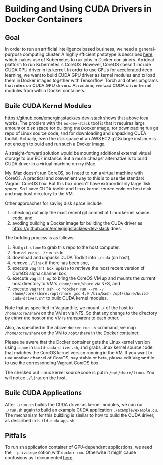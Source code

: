 # Building and Using CUDA Drivers in Docker Containers

## Goal

In order to run an artificial intelligence based business, we need a
general-purpose computing cluster.  A highly efficient prototype is
described [here](https://github.com/wangkuiyi/k8s-ml), which makes use
of Kubernetes to run jobs in Docker containers.  An ideal platform to
run Kubernetes is CoreOS.  However, CoreOS doesn't include CUDA GPU
driver in its kernel.  In order to use GPUs for accelerated deep
learning, we want to build CUDA GPU driver as kernel modules and to
load them in Docker images together with Tensorflow, Torch and other
programs that relies on CUDA GPU drivers.  At runtime, we load CUDA
driver kernel modules from within Docker containers.

## Build CUDA Kernel Modules

https://github.com/emergingstack/es-dev-stack shows that above idea
works.  The problem with the `es-dev-stack` tool is that it requires
large amount of disk space for building the Docker image, for
downloading full git repo of Linux source code, and for downloading
and unpacking CUDA toolkit.  Actually, even the disk space of an AWS
EC2 g2.8xlarge instance is not enough to build and run such a Docker
image.

A straight-forward solution would be mounting additional external
virtual storage to our EC2 instance.  But a much cheaper alternative
is to build CUDA driver in a virtual machine on my iMac.

My iMac doesn't run CoreOS, so I need to run a virtual machine with
CoreOS.  A practical and convenient way to this is to use the standard
Vagrant CoreOS box.  But this box doesn't have extraordinarily large
disk space.  So I save CUDA toolkit and Linux kernel source code on
host disk and map host directory to the VM.

Other approaches for saving disk space include:

1. checking out only the most recent git commit of Linux kernel source
   code, and
1. avoding building a Docker image for building the CUDA driver as
   https://github.com/emergingstack/es-dev-stack does.

The building process is as follows:

1. Run `git clone` to grab this repo to the host computer.
1. Run `cd cuda; ./run.sh` to
  1. download and unpacks CUDA Toolkit into `./cuda` (on host),
  1. remove `./linux` if there has been one,
  1. execute `vagrant box update` to retrieve the most recent version of CoreOS alpha channel box,
  1. execute `vagrant up` to bring the CoreOS VM up and mounts the current host directory to VM's `/home/core/share` via NFS, and
  1. execute `vagrant ssh -c "docker run --rm -v /home/core/share:/opt/share gcc:4.9 /bin/bash /opt/share/build-cuda-driver.sh"` to build CUDA kernel modules.

Note that as specified in Vagrantfile, we mount `./` of the host to
`/home/core/share` on the VM at via NFS.  So that any change to the
directory by either the host or the VM is transparent to each other.

Also, as specified in the above `docker run -v` command, we map
`/home/core/share` on the VM to `/opt/share` in the Docker container.

Please be aware that the Docker container gets the Linux kernel
version using `uname` in `build-cuda-driver.sh`, and grabs Linux
kernel source code that matches the CoreOS kernel version running in
the VM.  If you want to use another channel of CoreOS, say stable or
beta, please edit Vagrantfile to use the corresponding Vagrant CoreOS
box.

The checked out Linux kernel source code is put in `/opt/share/linux`.
You will notice `./linux` on the host.

## Build CUDA Applications

After `./run.sh` builds the CUDA driver as kernel modules, we can run
`./run.sh` again to build an example CUDA application
`./example/example.cu`.  The mechanism for this building is similar to
how to build the CUDA driver, as described in `build-cuda-app.sh`.

## Pitfalls

To run an application container of GPU-dependent applications, we need
the `--privilege` option with `docker run`.  Otherwise it might cause
confusions as I documented
[here](https://github.com/emergingstack/es-dev-stack/issues/15).
